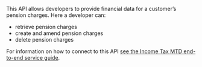 This API allows developers to provide financial data for a customer’s pension charges. Here a developer can:

* retrieve pension charges
* create and amend pension charges
* delete pension charges

For information on how to connect to this API [see the Income Tax MTD end-to-end service guide](https://developer.service.hmrc.gov.uk/guides/income-tax-mtd-end-to-end-service-guide/).

